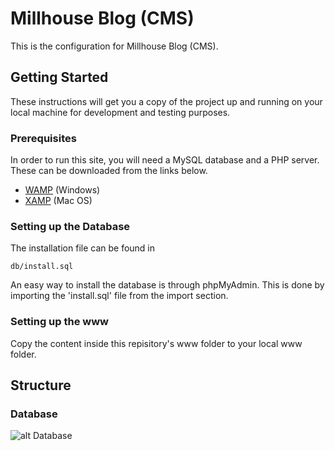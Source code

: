 # Millhouse Blog (CMS)
This is the configuration for Millhouse Blog (CMS).

## Getting Started
These instructions will get you a copy of the project up and running on your local machine for development and testing purposes. 

### Prerequisites
In order to run this site, you will need a MySQL database and a PHP server. These can be downloaded from the links below.
- <a href="http://www.wampserver.com/en/" target="_blank">WAMP</a> (Windows)
- <a href="https://www.apachefriends.org/download.html" target="_blank">XAMP</a> (Mac OS)

### Setting up the Database
The installation file can be found in 

```
db/install.sql
```
An easy way to install the database is through phpMyAdmin. This is done by importing the 'install.sql' file from the import section.

### Setting up the www
Copy the content inside this repisitory's www folder to your local www folder.

## Structure

### Database
![alt Database](https://raw.githubusercontent.com/raaghda/millhouseblog/master/db/model.png)
